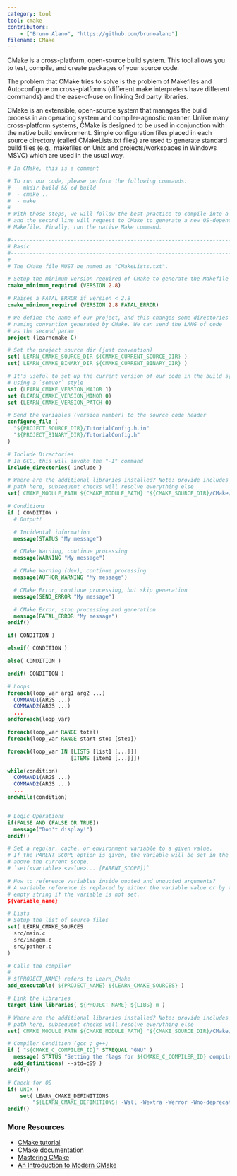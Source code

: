 ```yaml
---
category: tool
tool: cmake
contributors:
    - ["Bruno Alano", "https://github.com/brunoalano"]
filename: CMake
---
```


CMake is a cross-platform, open-source build system. This tool allows you to test, 
compile, and create packages of your source code.

The problem that CMake tries to solve is the problem of Makefiles and 
Autoconfigure on cross-platforms (different make interpreters have different 
commands) and the ease-of-use on linking 3rd party libraries.

CMake is an extensible, open-source system that manages the build process in 
an operating system and compiler-agnostic manner. Unlike many 
cross-platform systems, CMake is designed to be used in conjunction with the 
native build environment. Simple configuration files placed in each source 
directory (called CMakeLists.txt files) are used to generate standard build 
files (e.g., makefiles on Unix and projects/workspaces in Windows MSVC) which 
are used in the usual way.

```cmake
# In CMake, this is a comment

# To run our code, please perform the following commands:
#  - mkdir build && cd build
#  - cmake ..
#  - make
# 
# With those steps, we will follow the best practice to compile into a subdir
# and the second line will request to CMake to generate a new OS-dependent
# Makefile. Finally, run the native Make command.

#------------------------------------------------------------------------------
# Basic
#------------------------------------------------------------------------------
#
# The CMake file MUST be named as "CMakeLists.txt".

# Setup the minimum version required of CMake to generate the Makefile
cmake_minimum_required (VERSION 2.8)

# Raises a FATAL_ERROR if version < 2.8
cmake_minimum_required (VERSION 2.8 FATAL_ERROR)

# We define the name of our project, and this changes some directories
# naming convention generated by CMake. We can send the LANG of code
# as the second param
project (learncmake C)

# Set the project source dir (just convention)
set( LEARN_CMAKE_SOURCE_DIR ${CMAKE_CURRENT_SOURCE_DIR} )
set( LEARN_CMAKE_BINARY_DIR ${CMAKE_CURRENT_BINARY_DIR} )

# It's useful to set up the current version of our code in the build system
# using a `semver` style
set (LEARN_CMAKE_VERSION_MAJOR 1)
set (LEARN_CMAKE_VERSION_MINOR 0)
set (LEARN_CMAKE_VERSION_PATCH 0)

# Send the variables (version number) to the source code header
configure_file (
  "${PROJECT_SOURCE_DIR}/TutorialConfig.h.in"
  "${PROJECT_BINARY_DIR}/TutorialConfig.h"
)

# Include Directories
# In GCC, this will invoke the "-I" command
include_directories( include )

# Where are the additional libraries installed? Note: provide includes
# path here, subsequent checks will resolve everything else
set( CMAKE_MODULE_PATH ${CMAKE_MODULE_PATH} "${CMAKE_SOURCE_DIR}/CMake/modules/" )

# Conditions
if ( CONDITION )
  # Output!

  # Incidental information
  message(STATUS "My message")

  # CMake Warning, continue processing
  message(WARNING "My message")

  # CMake Warning (dev), continue processing
  message(AUTHOR_WARNING "My message")

  # CMake Error, continue processing, but skip generation
  message(SEND_ERROR "My message")

  # CMake Error, stop processing and generation
  message(FATAL_ERROR "My message")
endif()

if( CONDITION )

elseif( CONDITION )

else( CONDITION )

endif( CONDITION )

# Loops
foreach(loop_var arg1 arg2 ...)
  COMMAND1(ARGS ...)
  COMMAND2(ARGS ...)
  ...
endforeach(loop_var)

foreach(loop_var RANGE total)
foreach(loop_var RANGE start stop [step])

foreach(loop_var IN [LISTS [list1 [...]]]
                    [ITEMS [item1 [...]]])

while(condition)
  COMMAND1(ARGS ...)
  COMMAND2(ARGS ...)
  ...
endwhile(condition)


# Logic Operations
if(FALSE AND (FALSE OR TRUE))
  message("Don't display!")
endif()

# Set a regular, cache, or environment variable to a given value.
# If the PARENT_SCOPE option is given, the variable will be set in the scope
# above the current scope.
# `set(<variable> <value>... [PARENT_SCOPE])`

# How to reference variables inside quoted and unquoted arguments?
# A variable reference is replaced by either the variable value or by the 
# empty string if the variable is not set.
${variable_name}

# Lists
# Setup the list of source files
set( LEARN_CMAKE_SOURCES 
  src/main.c
  src/imagem.c
  src/pather.c
)

# Calls the compiler
#
# ${PROJECT_NAME} refers to Learn_CMake 
add_executable( ${PROJECT_NAME} ${LEARN_CMAKE_SOURCES} )

# Link the libraries
target_link_libraries( ${PROJECT_NAME} ${LIBS} m )

# Where are the additional libraries installed? Note: provide includes
# path here, subsequent checks will resolve everything else
set( CMAKE_MODULE_PATH ${CMAKE_MODULE_PATH} "${CMAKE_SOURCE_DIR}/CMake/modules/" )

# Compiler Condition (gcc ; g++)
if ( "${CMAKE_C_COMPILER_ID}" STREQUAL "GNU" )
  message( STATUS "Setting the flags for ${CMAKE_C_COMPILER_ID} compiler" )
  add_definitions( --std=c99 )
endif()

# Check for OS
if( UNIX )
    set( LEARN_CMAKE_DEFINITIONS
        "${LEARN_CMAKE_DEFINITIONS} -Wall -Wextra -Werror -Wno-deprecated-declarations -Wno-unused-parameter -Wno-comment" )
endif()
```

### More Resources

+ [CMake tutorial](https://cmake.org/cmake-tutorial/)
+ [CMake documentation](https://cmake.org/documentation/)
+ [Mastering CMake](http://amzn.com/1930934319/)
+ [An Introduction to Modern CMake](https://cliutils.gitlab.io/modern-cmake/)
